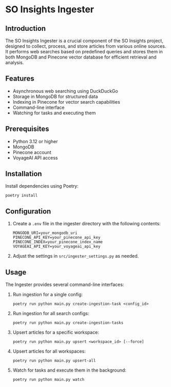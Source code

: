 # SO Insights Ingester

## Introduction

The SO Insights Ingester is a crucial component of the SO Insights project, designed to collect, process, and store articles from various online sources. It performs web searches based on predefined queries and stores them in both MongoDB and Pinecone vector database for efficient retrieval and analysis.

## Features

- Asynchronous web searching using DuckDuckGo
- Storage in MongoDB for structured data
- Indexing in Pinecone for vector search capabilities
- Command-line interface
- Watching for tasks and executing them

## Prerequisites

- Python 3.12 or higher
- MongoDB
- Pinecone account
- VoyageAI API access

## Installation

Install dependencies using Poetry:
```
poetry install
```

## Configuration

1. Create a `.env` file in the ingester directory with the following contents:

   ```
   MONGODB_URI=your_mongodb_uri
   PINECONE_API_KEY=your_pinecone_api_key
   PINECONE_INDEX=your_pinecone_index_name
   VOYAGEAI_API_KEY=your_voyageai_api_key
   ```

2. Adjust the settings in `src/ingester_settings.py` as needed.

## Usage

The Ingester provides several command-line interfaces:

1. Run ingestion for a single config:
   ```
   poetry run python main.py create-ingestion-task <config_id> 
   ```

2. Run ingestion for all search configs:
   ```
   poetry run python main.py create-ingestion-tasks 
   ```

3. Upsert articles for a specific workspace:
   ```
   poetry run python main.py upsert <workspace_id> [--force]
   ```

4. Upsert articles for all workspaces:
   ```
   poetry run python main.py upsert-all
   ```

5. Watch for tasks and execute them in the background:
   ```
   poetry run python main.py watch
   ```